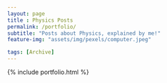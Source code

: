 ```yaml
---
layout: page
title : Physics Posts
permalink: /portfolio/
subtitle: "Posts about Physics, explained by me!" 
feature-img: "assets/img/pexels/computer.jpeg"

tags: [Archive]
---
```


{% include portfolio.html %}

